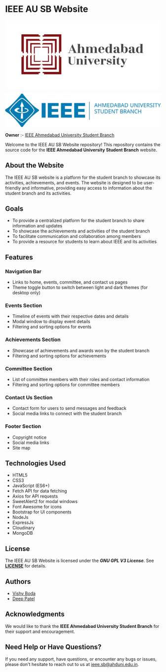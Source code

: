 # IEEE AU SB Website

[![Ahmedabd University Logo](/Images/AU_logo.webp "Ahmedabad University")](https://ahduni.edu.in/)
  
![IEEE Ahmedabad University Student Chapter Logo](/Images/Logo.png "IEEE Ahmedabad University Student Chapter")

**Owner** :- [IEEE Ahmedabad University Student Branch](https://github.com/IEEE-Ahmedabad-University-SB-Official)  

Welcome to the IEEE AU SB Website repository! This repository contains the source code for the **IEEE Ahmedabad University Student Branch** website.

## About the Website

The IEEE AU SB website is a platform for the student branch to showcase its activities, achievements, and events. The website is designed to be user-friendly and informative, providing easy access to information about the student branch and its activities.

## Goals

* To provide a centralized platform for the student branch to share information and updates
* To showcase the achievements and activities of the student branch
* To facilitate communication and collaboration among members
* To provide a resource for students to learn about IEEE and its activities

## Features

### Navigation Bar

* Links to home, events, committee, and contact us pages
* Theme toggle button to switch between light and dark themes (for desktop only)

### Events Section

* Timeline of events with their respective dates and details
* Modal window to display event details
* Filtering and sorting options for events

### Achievements Section

* Showcase of achievements and awards won by the student branch
* Filtering and sorting options for achievements

### Committee Section

* List of committee members with their roles and contact information
* Filtering and sorting options for committee members

### Contact Us Section

* Contact form for users to send messages and feedback
* Social media links to connect with the student branch

### Footer Section

* Copyright notice
* Social media links
* Site map

## Technologies Used

* HTML5
* CSS3
* JavaScript (ES6+)
* Fetch API for data fetching
* Axios for API requests
* SweetAlert2 for modal windows
* Font Awesome for icons
* Bootstrap for UI components
* NodeJs
* ExpressJs
* Cloudinary
* MongoDB

## License

The IEEE AU SB Website is licensed under the ***GNU GPL V3 License***. See [**LICENSE**](./LICENSE) for details.

## Authors

* [Vishv Boda](https://www.linkedin.com/in/vishv-boda-806ab5289/)
* [Deep Patel](https://www.linkedin.com/in/deeppatelDW1631/)

## Acknowledgments

We would like to thank the **IEEE Ahmedabad University Student Branch** for their support and encouragement.

## Need Help or Have Questions?

If you need any support, have questions, or encounter any bugs or issues, please don't hesitate to reach out to us at [ieee.sb@ahduni.edu.in](mailto:ieee.sb@ahduni.edu.in).
